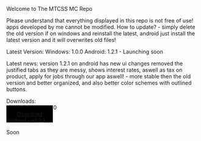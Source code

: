 Welcome to The MTCSS MC Repo

Please understand that everything displayed in this repo is not free of use! apps developed by me cannot be modified.
How to update? - simply delete the old version if on windows and reinstall the latest, android just install the latest version  and it will overwrites old files!

Latest Version:
Windows: 1.0.0
Android: 1.2.1 - Launching soon

Latest news:
version 1.2.1 on android has new ui changes removed the justified tabs as they are messy, shows interest rates, aswell as tax on product,
apply for jobs through our app aswell! - more stable then the old version and better organized, and also better color schemes with outlined buttons.

Downloads:
<br>
Windows 10 - v1.0.0
<br>
<a style="border:2px; padding:14px 28px; background-color:black" href="https://storage.cloud.google.com/mtcss/mtcss-installer.exe?authuser=2">Download</a>
<br>
Android - v1.2.1
<br>
<p>Soon</p>
